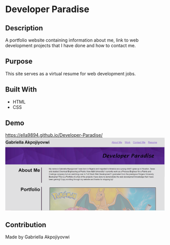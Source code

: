 # Developer Paradise

## Description
A portfolio website containing information about me, link to web development projects that I have done and how to contact me.

## Purpose
This site serves as a virtual resume for web development jobs.

## Built With
- HTML
- CSS

## Demo
https://ella9894.github.io/Developer-Paradise/
![Portfolio screenshot](./assets/images/Portfolio.png)
## Contribution
Made by Gabriella Akpojiyovwi
